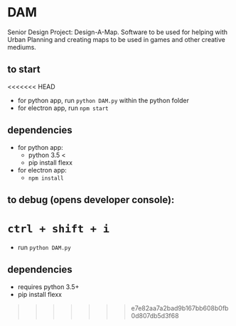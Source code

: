 # DAM
Senior Design Project: Design-A-Map. Software to be used for helping with Urban Planning and creating maps to be used in games and other creative mediums.

## to start
<<<<<<< HEAD
- for python app, run `python DAM.py` within the python folder
- for electron app, run `npm start`

## dependencies
- for python app:
	* python 3.5 <
	* pip install flexx
- for electron app:
	* `npm install`

## to debug (opens developer console):
`ctrl + shift + i`
=======
- run `python DAM.py`

## dependencies
- requires python 3.5+
- pip install flexx
>>>>>>> e7e82aa7a2bad9b167bb608b0fb0d807db5d3f68
